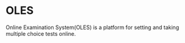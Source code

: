 # OLES
 Online Examination System(OLES) is a platform for setting and taking multiple choice tests online.
